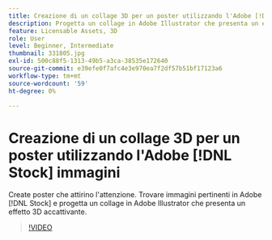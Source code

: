 ```yaml
---
title: Creazione di un collage 3D per un poster utilizzando l'Adobe [!DNL Stock] immagini
description: Progetta un collage in Adobe Illustrator che presenta un effetto 3D accattivante dalle immagini in Adobe [!DNL Stock]
feature: Licensable Assets, 3D
role: User
level: Beginner, Intermediate
thumbnail: 331805.jpg
exl-id: 500c88f5-1313-49b5-a3ca-38535e172640
source-git-commit: e39efe0f7afc4e3e970ea7f2df57b51bf17123a6
workflow-type: tm+mt
source-wordcount: '59'
ht-degree: 0%

---
```


# Creazione di un collage 3D per un poster utilizzando l&#39;Adobe [!DNL Stock] immagini

Create poster che attirino l&#39;attenzione. Trovare immagini pertinenti in Adobe [!DNL Stock] e progetta un collage in Adobe Illustrator che presenta un effetto 3D accattivante.

>[!VIDEO](https://video.tv.adobe.com/v/331805?hidetitle=true)

